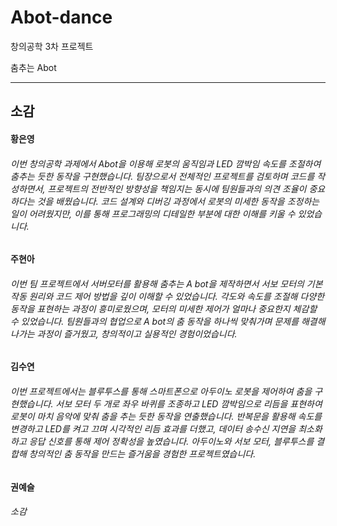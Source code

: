 # Abot-dance
창의공학 3차 프로젝트 

춤추는 Abot

* * *   

      
## 소감
#### 황은영
###### 이번 창의공학 과제에서 Abot을 이용해 로봇의 움직임과 LED 깜박임 속도를 조절하여 춤추는 듯한 동작을 구현했습니다. 팀장으로서 전체적인 프로젝트를 검토하며 코드를 작성하면서, 프로젝트의 전반적인 방향성을 책임지는 동시에 팀원들과의 의견 조율이 중요하다는 것을 배웠습니다. 코드 설계와 디버깅 과정에서 로봇의 미세한 동작을 조정하는 일이 어려웠지만, 이를 통해 프로그래밍의 디테일한 부분에 대한 이해를 키울 수 있었습니다.

#### 주현아
###### 이번 팀 프로젝트에서 서버모터를 활용해 춤추는 A bot을 제작하면서 서보 모터의 기본 작동 원리와 코드 제어 방법을 깊이 이해할 수 있었습니다. 각도와 속도를 조절해 다양한 동작을 표현하는 과정이 흥미로웠으며, 모터의 미세한 제어가 얼마나 중요한지 체감할 수 있었습니다. 팀원들과의 협업으로 A bot의 춤 동작을 하나씩 맞춰가며 문제를 해결해 나가는 과정이 즐거웠고, 창의적이고 실용적인 경험이었습니다.

#### 김수연
###### 이번 프로젝트에서는 블루투스를 통해 스마트폰으로 아두이노 로봇을 제어하여 춤을 구현했습니다. 서보 모터 두 개로 좌우 바퀴를 조종하고 LED 깜박임으로 리듬을 표현하여 로봇이 마치 음악에 맞춰 춤을 추는 듯한 동작을 연출했습니다. 반복문을 활용해 속도를 변경하고 LED를 켜고 끄며 시각적인 리듬 효과를 더했고, 데이터 송수신 지연을 최소화하고 응답 신호를 통해 제어 정확성을 높였습니다. 아두이노와 서보 모터, 블루투스를 결합해 창의적인 춤 동작을 만드는 즐거움을 경험한 프로젝트였습니다.

#### 권예슬
###### 소감
